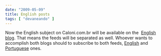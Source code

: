 ```yaml
---
date: "2009-05-09"
title: English posts
tags: [ "devaneando" ]
---
```


Now the English subject on Caloni.com.br will be available on the  [English blog](http://caloni.com.br/blog/en). That means the feeds will be separated as well. Whoever wants to accomplish both blogs should to subscribe to both feeds, [English](http://www.caloni.com.br/blog/en/feed) and [Portuguese](http://www.caloni.com.br/blog/feed) ones.



